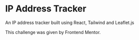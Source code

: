 # IP Address Tracker

An IP address tracker built using React, Tailwind and Leaflet.js

This challenge was given by Frontend Mentor.
